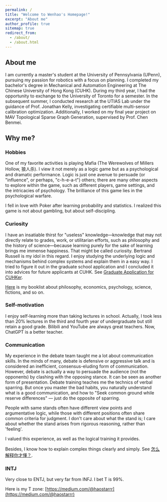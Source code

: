 ```yaml
---
permalink: /
title: "Welcome to Wenhao's Homepage!"
excerpt: "About me"
author_profile: true
sitemap: true
redirect_from:
  - /about/
  - /about.html
---
```


## About me

I am currently a master's student at the University of Pennsylvania (UPenn), pursuing my passion for robotics with a focus on planning. I completed my bachelor's degree in Mechanical and Automation Engineering at The Chinese University of Hong Kong (CUHK). During my third year, I had the opportunity to exchange to the University of Toronto for a semester. In the subsequent summer, I conducted research at the UTIAS Lab under the guidance of Prof. Jonathan Kelly, investigating certifiable multi-sensor calibration optimization. Additionally, I worked on my final year project on MAV Topological Sparse Graph Generation, supervised by Prof. Chen Benmei.

## Why me?

### Hobbies

One of my favorite activities is playing Mafia (The Werewolves of Millers Hollow, 狼人杀). I view it not merely as a logic game but as a psychological and dramatic performance. Logic is just one avenue to persuade (or "influence", or perhaps, "c-h-e-a-t") others; there are many other aspects to explore within the game, such as different players, game settings, and the intricacies of psychology. The brilliance of this game lies in the psychological warfare.

I fell in love with Poker after learning probability and statistics. I realized this game is not about gambling, but about self-discipling.

### Curiosity

I have an insatiable thirst for "useless" knowledge—knowledge that may not directly relate to grades, work, or utilitarian efforts, such as philosophy and the history of science—because learning purely for the sake of learning brings me immense happiness. That might be called curiosity. Bertrand Russell is my idol in this regard. I enjoy studying the underlying logic and mechanisms behind complex systems and explain them in a easy way. I tried to figure it out in the graduate school application and I concluded it into advices for future applicants at CUHK. See [Graduate Application for CUHKer](https://github.com/Hao-Starrr/Graduate-Application-for-CUHKer).

[Here](https://hao-starrr.github.io/booklist/) is my booklist about philosophy, economics, psychology, science, fictions, and so on.

### Self-motivation

I enjoy self-learning more than taking lectures in school. Actually, I took less than 20% lectures in the third and fourth year of undergraduate but still retain a good grade. Bilibili and YouTube are always great teachers. Now, ChatGPT is a better teacher.

### Communication

My experience in the debate team taught me a lot about communication skills. In the minds of many, debate is defensive or aggressive talk and is considered an inefficient, consensus-eluding form of communication. However, debate is actually a way to persuade the audience (not the opponents) by clashing with the opposing stance. It can be seen as another form of presentation. Debate training teaches me the technics of verbal sparring. But once you master the bad habits, you naturally understand what is a good communication, and how to "Seek common ground while reserve differences" — just do the opposite of sparring.

People with same stands often have different view points and argumentative logic, while those with different positions often share common criteria for judgment. I don't care about what the stand is; I care about whether the stand arises from rigorous reasoning, rather than 'feeling'.

I valued this experience, as well as the logical training it provides.

Besides, I know how to explain complex things clearly and simply. See [怎么解释你才懂？](https://medium.com/@haostarrr/%E6%80%8E%E4%B9%88%E8%A7%A3%E9%87%8A%E4%BD%A0%E6%89%8D%E6%87%82-e937fc93be55).

### INTJ

Very close to ENTJ, but very far from INFJ. I bet T is 99%.

Here is my T zone: [https://medium.com/@haostarrr](https://medium.com/@haostarrr)

<br />
